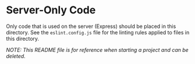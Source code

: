 # Server-Only Code

Only code that is used on the server (Express) should be placed in this
directory. See the `eslint.config.js` file for the linting rules applied to
files in this directory.

*NOTE: This README file is for reference when starting a project and can be
deleted.*
